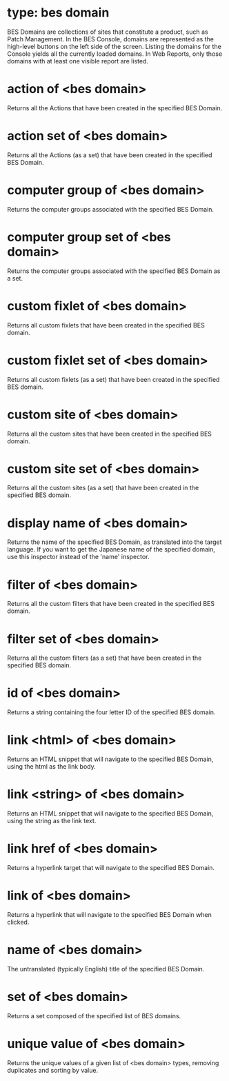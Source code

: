 # type: bes domain

BES Domains are collections of sites that constitute a product, such as Patch Management. In the BES Console, domains are represented as the high-level buttons on the left side of the screen. Listing the domains for the Console yields all the currently loaded domains. In Web Reports, only those domains with at least one visible report are listed.

# action of &lt;bes domain&gt;

Returns all the Actions that have been created in the specified BES Domain.

# action set of &lt;bes domain&gt;

Returns all the Actions (as a set) that have been created in the specified BES Domain.

# computer group of &lt;bes domain&gt;

Returns the computer groups associated with the specified BES Domain.

# computer group set of &lt;bes domain&gt;

Returns the computer groups associated with the specified BES Domain as a set.

# custom fixlet of &lt;bes domain&gt;

Returns all custom fixlets that have been created in the specified BES domain.

# custom fixlet set of &lt;bes domain&gt;

Returns all custom fixlets (as a set) that have been created in the specified BES domain.

# custom site of &lt;bes domain&gt;

Returns all the custom sites that have been created in the specified BES domain.

# custom site set of &lt;bes domain&gt;

Returns all the custom sites (as a set) that have been created in the specified BES domain.

# display name of &lt;bes domain&gt;

Returns the name of the specified BES Domain, as translated into the target language. If you want to get the Japanese name of the specified domain, use this inspector instead of the &#39;name&#39; inspector.

# filter of &lt;bes domain&gt;

Returns all the custom filters that have been created in the specified BES domain.

# filter set of &lt;bes domain&gt;

Returns all the custom filters (as a set) that have been created in the specified BES domain.

# id of &lt;bes domain&gt;

Returns a string containing the four letter ID of the specified BES domain.

# link &lt;html&gt; of &lt;bes domain&gt;

Returns an HTML snippet that will navigate to the specified BES Domain, using the html as the link body.

# link &lt;string&gt; of &lt;bes domain&gt;

Returns an HTML snippet that will navigate to the specified BES Domain, using the string as the link text.

# link href of &lt;bes domain&gt;

Returns a hyperlink target that will navigate to the specified BES Domain.

# link of &lt;bes domain&gt;

Returns a hyperlink that will navigate to the specified BES Domain when clicked.

# name of &lt;bes domain&gt;

The untranslated (typically English) title of the specified BES Domain.

# set of &lt;bes domain&gt;

Returns a set composed of the specified list of BES domains.

# unique value of &lt;bes domain&gt;

Returns the unique values of a given list of &lt;bes domain&gt; types, removing duplicates and sorting by value.
